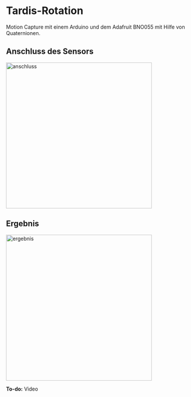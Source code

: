 # Tardis-Rotation
Motion Capture mit einem Arduino und dem Adafruit BNO055 mit Hilfe von Quaternionen. 

## Anschluss des Sensors
<img src="https://user-images.githubusercontent.com/56199607/98297871-64771700-1fb5-11eb-8958-83db30118e06.png" alt="anschluss" width="400">

## Ergebnis
<img src="https://user-images.githubusercontent.com/56199607/93861676-323d7e80-fcc1-11ea-919b-58b3cb857477.png" alt="ergebnis" width="400">

**To-do:** Video
